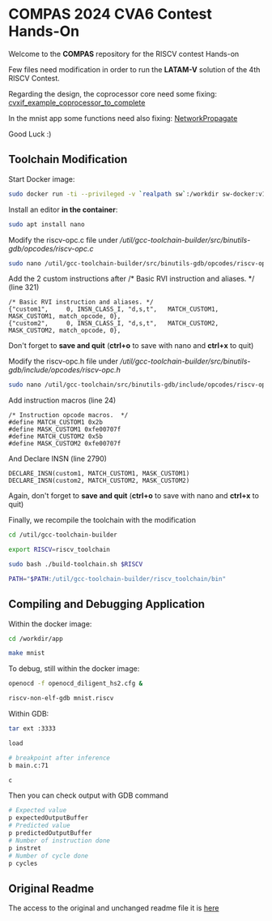 # COMPAS 2024 CVA6 Contest Hands-On

Welcome to the **COMPAS** repository for the RISCV contest Hands-on

Few files need modification in order to run the **LATAM-V** solution of the 4th RISCV Contest.

Regarding the design, the coprocessor core need some fixing:
[cvxif_example_coprocessor_to_complete](./core/cvxif_example/cvxif_example_coprocessor_to_complete.sv)

In the mnist app some functions need also fixing:
[NetworkPropagate](./sw/app/mnist/NetworkPropagate.c)

Good Luck :)

## Toolchain Modification

Start Docker image:
```sh
sudo docker run -ti --privileged -v `realpath sw`:/workdir sw-docker:v1
```

Install an editor **in the container**:
```sh
sudo apt install nano
```

Modify the riscv-opc.c file under _/util/gcc-toolchain-builder/src/binutils-gdb/opcodes/riscv-opc.c_
```sh
sudo nano /util/gcc-toolchain-builder/src/binutils-gdb/opcodes/riscv-opc.c
```
Add the 2 custom instructions after /* Basic RVI instruction and aliases. */ (line 321)
```
/* Basic RVI instruction and aliases. */
{"custom1", 	0, INSN_CLASS_I, "d,s,t", 	MATCH_CUSTOM1, MASK_CUSTOM1, match_opcode, 0},
{"custom2", 	0, INSN_CLASS_I, "d,s,t", 	MATCH_CUSTOM2, MASK_CUSTOM2, match_opcode, 0},
```
Don't forget to **save and quit** (**ctrl+o** to save with nano and **ctrl+x** to quit)

Modify the riscv-opc.h file under _/util/gcc-toolchain-builder/src/binutils-gdb/include/opcodes/riscv-opc.h_

```sh
sudo nano /util/gcc-toolchain/src/binutils-gdb/include/opcodes/riscv-opc.h
```
Add instruction macros (line 24)
```
/* Instruction opcode macros.  */
#define MATCH_CUSTOM1 0x2b
#define MASK_CUSTOM1 0xfe00707f
#define MATCH_CUSTOM2 0x5b
#define MASK_CUSTOM2 0xfe00707f
```
And Declare INSN (line 2790)

```
DECLARE_INSN(custom1, MATCH_CUSTOM1, MASK_CUSTOM1)
DECLARE_INSN(custom2, MATCH_CUSTOM2, MASK_CUSTOM2)
```
Again, don't forget to **save and quit** (**ctrl+o** to save with nano and **ctrl+x** to quit)

Finally, we recompile the toolchain with the modification

```sh
cd /util/gcc-toolchain-builder

export RISCV=riscv_toolchain

sudo bash ./build-toolchain.sh $RISCV

PATH="$PATH:/util/gcc-toolchain-builder/riscv_toolchain/bin"
```

## Compiling and Debugging Application

Within the docker image:

```sh
cd /workdir/app

make mnist
```

To debug, still within the docker image:
```sh
openocd -f openocd_diligent_hs2.cfg &

riscv-non-elf-gdb mnist.riscv
```

Within GDB:
```sh
tar ext :3333

load

# breakpoint after inference
b main.c:71

c
```
Then you can check output with GDB command

```sh
# Expected value
p expectedOutputBuffer
# Predicted value 
p predictedOutputBuffer
# Number of instruction done
p instret
# Number of cycle done
p cycles
```

## Original Readme

The access to the original and unchanged readme file it is [here](/README_original.md)
